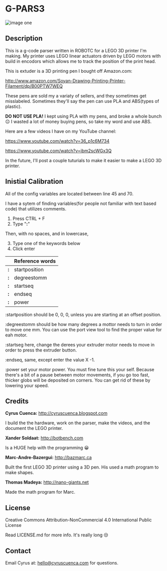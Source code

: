 # G-PARS3

![image one](https://github.com/cyruscuenca/g-pars3/blob/master/media/3Dprinter_header_2.jpg)


## Description

This is a g-code parser written in ROBOTC for a LEGO 3D printer I'm making. My printer uses LEGO linear 
actuators driven by LEGO motors with build in encodors which allows me to track the position of the 
print head.


This is extuder is a 3D printing pen I bought off Amazon.com:

http://www.amazon.com/Soyan-Drawing-Printing-Printer-Filament/dp/B00PTW7WEQ

These pens are sold my a variaty of sellers, and they sometimes get misslabeled. Sometimes they'll say 
the pen can use PLA and ABS(types of plastic). 


__DO NOT USE PLA!__ I kept using PLA with my pens, and 
broke a whole bunch :neutral_face: I wasted a lot of money buying pens, so take my word and use ABS.



Here are a few videos I have on my YouTube channel:

https://www.youtube.com/watch?v=36_p1c6M734

https://www.youtube.com/watch?v=ibm2scWGx3Q

In the future, I'll post a couple tuturials to make it easier to make a LEGO 3D printer.

## Inistial Calibration

All of the config variables are located between line 45 and 70.

I have a sytem of finding variables(for people not familiar with text based code) that utilizes
comments.

1. Press CTRL + F 
2. Type "__:__"

Then, with no spaces, and in lowercase,

3. Type one of the keywords below
4. Click enter

| |   Reference words |
|---|--------------|
|__:__  |startposition |
|__:__  |degreestomm   |
|__:__  |startseq      |
|__:__  |endseq        |
|__:__  |power         |

:startposition should be 0, 0, 0, unless you are starting at an offset position.

:degreestomm should be how many degrees a mottor needs to turn in order to move one mm. You can use the port view tool to find the proper value for eah motor.

:startseg here, change the derees your extruder motor needs to move in order to press the extruder button.

:endseq, same, except enter the value X -1.

:power set your motor power. You must fine tune this your self. Because there's a bit of a pause between motor movements, if you go too fast, thicker globs will be deposited on corners. You can get rid of these by lowering your speed.


## Credits

 __Cyrus Cuenca:__ http://cyruscuenca.blogspot.com
 
I build the the hardware, work on the parser, make the videos, and the document the LEGO printer.


__Xander Soldaat:__ http://botbench.com

Is a HUGE help with the programming :grinning:


__Marc-Andre-Bazergui:__ http://bazmarc.ca

Built the first LEGO 3D printer using a 3D pen. His used a math program to make shapes.


__Thomas Madeya:__ http://nano-giants.net

Made the math program for Marc.

## License

Creative Commons Attribution-NonCommercial 4.0 International Public License

Read LICENSE.md for more info. It's really long :unamused:

## Contact

Email Cyrus at: hello@cyruscuenca.com for questions.
